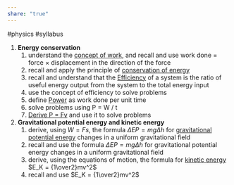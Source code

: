 ```yaml
---
share: "true"
---
```

#physics #syllabus 

1. **Energy conservation**
	1. understand the [concept of work](Work%20Done), and recall and use work done = force × displacement in the direction of the force
	2. recall and apply the principle of [conservation of energy](Energy%20Conservation.md)
	3. recall and understand that the [Efficiency](Efficiency.md) of a system is the ratio of useful energy output from the system to the total energy input
	4. use the concept of efficiency to solve problems
	5. define [Power](Power.md) as work done per unit time
	6. solve problems using P = W / t
	7. [Derive P = Fv](Derive%20P%20=%20Fv.md) and use it to solve problems
2. **Gravitational potential energy and kinetic energy**
	1. derive, using $W = Fs$, the formula $\Delta EP = mg\Delta h$ for [gravitational potential energy](G.P.E.md) changes in a uniform gravitational field
	2. recall and use the formula $\Delta EP = mg\Delta h$ for gravitational potential energy changes in a uniform gravitational field
	3. derive, using the equations of motion, the formula for [kinetic energy](Kinetic%20Energy.md) $E_K = {1\over2}mv^2$ 
	4. recall and use $E_K = {1\over2}mv^2$ 

